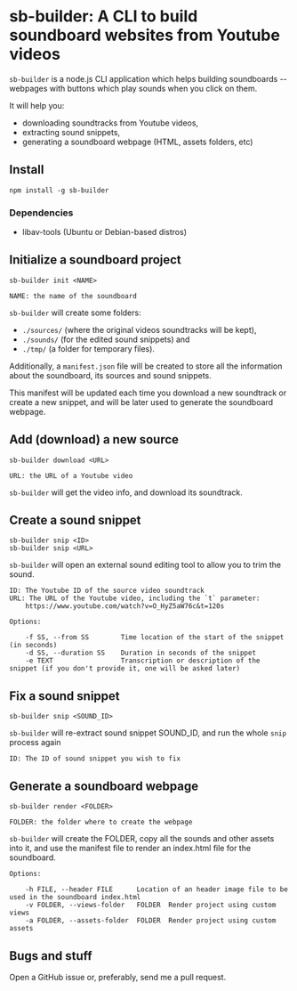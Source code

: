 # sb-builder: A CLI to build soundboard websites from Youtube videos

`sb-builder` is a node.js CLI application which helps building soundboards -- webpages with buttons which play sounds when you click on them.

It will help you:

* downloading soundtracks from Youtube videos,
* extracting sound snippets,
* generating a soundboard webpage (HTML, assets folders, etc)


## Install

    npm install -g sb-builder

### Dependencies

* libav-tools (Ubuntu or Debian-based distros)

## Initialize a soundboard project

    sb-builder init <NAME>

    NAME: the name of the soundboard


`sb-builder` will create some folders:

* `./sources/` (where the original videos soundtracks will be kept),
* `./sounds/` (for the edited sound snippets) and
* `./tmp/` (a folder for temporary files).

Additionally, a `manifest.json` file will be created to store all the information about the soundboard, its sources and sound snippets.

This manifest will be updated each time you download a new soundtrack or create a new snippet, and will be later used to generate the soundboard webpage.

## Add (download) a new source

    sb-builder download <URL>

    URL: the URL of a Youtube video

`sb-builder` will get the video info, and download its soundtrack.

## Create a sound snippet

    sb-builder snip <ID>
    sb-builder snip <URL>

`sb-builder` will open an external sound editing tool to allow you to trim the sound.

    ID: The Youtube ID of the source video soundtrack
    URL: The URL of the Youtube video, including the `t` parameter:
        https://www.youtube.com/watch?v=O_HyZ5aW76c&t=120s

    Options:

        -f SS, --from SS        Time location of the start of the snippet (in seconds)
        -d SS, --duration SS    Duration in seconds of the snippet
        -e TEXT                 Transcription or description of the snippet (if you don't provide it, one will be asked later)

## Fix a sound snippet

    sb-builder snip <SOUND_ID>

`sb-builder` will re-extract sound snippet SOUND\_ID, and run the whole `snip` process again

    ID: The ID of sound snippet you wish to fix


## Generate a soundboard webpage

    sb-builder render <FOLDER>

    FOLDER: the folder where to create the webpage

`sb-builder` will create the FOLDER, copy all the sounds and other assets into it, and use the manifest file to render an index.html file for the soundboard.

    Options:

        -h FILE, --header FILE      Location of an header image file to be used in the soundboard index.html
        -v FOLDER, --views-folder   FOLDER  Render project using custom views
        -a FOLDER, --assets-folder  FOLDER  Render project using custom assets

##

## Bugs and stuff

Open a GitHub issue or, preferably, send me a pull request.
